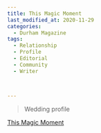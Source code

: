 ```yaml
---
title: This Magic Moment
last_modified_at: 2020-11-29
categories:
  - Durham Magazine
tags:
  - Relationship
  - Profile
  - Editorial 
  - Community
  - Writer



---
```


> Wedding profile

[This Magic Moment](https://issuu.com/shannonmedia/docs/dma_94ad3024a5d2ec/113)
